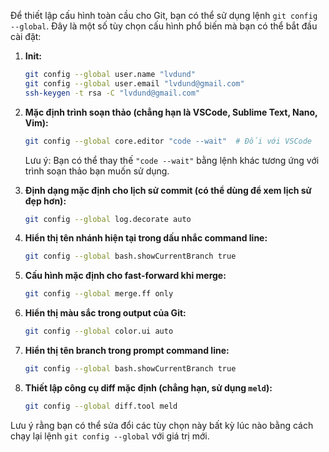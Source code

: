 Để thiết lập cấu hình toàn cầu cho Git, bạn có thể sử dụng lệnh `git config --global`. Đây là một số tùy chọn cấu hình phổ biến mà bạn có thể bắt đầu cài đặt:

1. **Init:**
   ```bash
   git config --global user.name "lvdund"
   git config --global user.email "lvdund@gmail.com"
   ssh-keygen -t rsa -C "lvdund@gmail.com"
   ```
   
2. **Mặc định trình soạn thảo (chẳng hạn là VSCode, Sublime Text, Nano, Vim):**
   ```bash
   git config --global core.editor "code --wait"  # Đối với VSCode
   ```

   Lưu ý: Bạn có thể thay thế `"code --wait"` bằng lệnh khác tương ứng với trình soạn thảo bạn muốn sử dụng.

3. **Định dạng mặc định cho lịch sử commit (có thể dùng để xem lịch sử đẹp hơn):**
   ```bash
   git config --global log.decorate auto
   ```

4. **Hiển thị tên nhánh hiện tại trong dấu nhắc command line:**
   ```bash
   git config --global bash.showCurrentBranch true
   ```

5. **Cấu hình mặc định cho fast-forward khi merge:**
   ```bash
   git config --global merge.ff only
   ```

6. **Hiển thị màu sắc trong output của Git:**
   ```bash
   git config --global color.ui auto
   ```

7. **Hiển thị tên branch trong prompt command line:**
   ```bash
   git config --global bash.showCurrentBranch true
   ```

8. **Thiết lập công cụ diff mặc định (chẳng hạn, sử dụng `meld`):**
   ```bash
   git config --global diff.tool meld
   ```

Lưu ý rằng bạn có thể sửa đổi các tùy chọn này bất kỳ lúc nào bằng cách chạy lại lệnh `git config --global` với giá trị mới.

